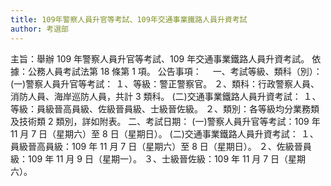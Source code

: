```yaml
---
title: 109年警察人員升官等考試、109年交通事業鐵路人員升資考試
author: 考選部
---
```


主旨：舉辦 109 年警察人員升官等考試、109 年交通事業鐵路人員升資考試。
依據：公務人員考試法第 18 條第 1 項。
公告事項：　
一、考試等級、類科（別）：
(一)警察人員升官等考試：
１、等級：警正警察官。
２、類科：行政警察人員、消防人員、海岸巡防人員，共計 3 類科。
(二)交通事業鐵路人員升資考試：
１、等級：員級晉高員級、佐級晉員級、士級晉佐級。
２、類別：各等級均分業務類及技術類 2 類別，詳如附表。
二、考試日期：
(一)警察人員升官等考試：109 年 11 月 7 日（星期六）至 8 日（星期日）。
(二)交通事業鐵路人員升資考試：
１、員級晉高員級：109 年 11 月 7 日（星期六）至 8 日（星期日）。
２、佐級晉員級：109 年 11 月 9 日（星期一）。
３、士級晉佐級：109 年 11 月 7 日（星期六）。
